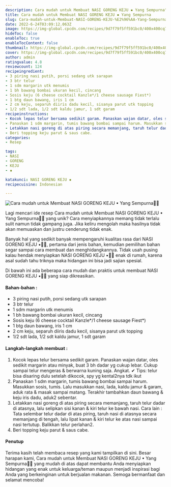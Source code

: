 ```yaml
---
description: Cara mudah untuk Membuat NASI GORENG KEJU ▪ Yang Sempurna"
title: Cara mudah untuk Membuat NASI GORENG KEJU ▪ Yang Sempurna
slug: Cara-mudah-untuk-Membuat-NASI-GORENG-KEJU-%E2%96%AA-Yang-Sempurna
date: 2022-6-24T03:09:12.063Z
image: https://img-global.cpcdn.com/recipes/9d7f79f5ff591bc0/400x400cq70/photo.jpg
hideToc: false
enableToc: true
enableTocContent: false
thumbnail: https://img-global.cpcdn.com/recipes/9d7f79f5ff591bc0/400x400cq70/photo.jpg
cover: https://img-global.cpcdn.com/recipes/9d7f79f5ff591bc0/400x400cq70/photo.jpg
author: admin
ratingvalue: 4.8
reviewcount: 124
recipeingredient:
- 3 piring nasi putih, porsi sedang utk sarapan
- 3 btr telur
- 1 sdm margarin utk menumis
- 1 bh bawang bombai ukuran kecil, cincang
- Sosis keju (6 cheese cocktail Kanzle*/1 cheese sausage Fiest*)
- 1 btg daun bawang, iris 1 cm
- 2 cm keju, separuh diiris dadu kecil, sisanya parut utk topping
- 1/2 sdt lada, 1/2 sdt kaldu jamur, 1 sdt garam
recipeinstructions:
- Kocok lepas telur bersama sedikit garam. Panaskan wajan datar, oles sedikit margarin atau minyak, buat 3 bh dadar yg cukup lebar. Cukup sampai telur mengeras & berwarna kuning saja. Angkat. ✔ Tips: telur bisa disaring dulu setelah dikocok, spy yg kental2nya tdk ikut
- Panaskan 1 sdm margarin, tumis bawang bombai sampai harum. Masukkan sosis, tumis. Lalu masukkan nasi, lada, kaldu jamur & garam, aduk rata & masak sampai matang. Terakhir tambahkan daun bawang & keju iris dadu, aduk2 sebentar.
- Letakkan nasi goreng di atas piring secara memanjang, taruh telur dadar di atasnya, lalu selipkan sisi kanan & kiri telur ke bawah nasi. Cara lain : Tata selembar telur dadar di atas piring, taruh nasi di atasnya secara memanjang di tengah, lalu lipat kanan & kiri telur ke atas nasi sampai nasi tertutup. Balikkan telur perlahan2.
- Beri topping keju parut & saus cabe.
categories:
- Resep

tags:
- NASI
- GORENG
- KEJU
- ▪

katakunci: NASI GORENG KEJU ▪
recipecuisine: Indonesian

---
```


![Cara mudah untuk Membuat NASI GORENG KEJU ▪ Yang Sempurna👩‍🍳](https://img-global.cpcdn.com/recipes/9d7f79f5ff591bc0/400x400cq70/photo.jpg)

Lagi mencari ide resep Cara mudah untuk Membuat NASI GORENG KEJU ▪ Yang Sempurna👩‍🍳 yang unik? Cara menyiapkannya memang tidak terlalu sulit namun tidak gampang juga. Jika keliru mengolah maka hasilnya tidak akan memuaskan dan justru cenderung tidak enak.

Banyak hal yang sedikit banyak mempengaruhi kualitas rasa dari NASI GORENG KEJU ▪👩‍🍳, pertama dari jenis bahan, kemudian pemilihan bahan segar sampai cara membuat dan menghidangkannya. Tidak usah pusing kalau hendak menyiapkan NASI GORENG KEJU ▪👩‍🍳 enak di rumah, karena asal sudah tahu triknya maka hidangan ini bisa jadi sajian spesial.

Di bawah ini ada beberapa cara mudah dan praktis untuk membuat NASI GORENG KEJU ▪👩‍🍳 yang siap dikreasikan.

<!--inarticleads1-->

#### Bahan-bahan :

- 3 piring nasi putih, porsi sedang utk sarapan
- 3 btr telur
- 1 sdm margarin utk menumis
- 1 bh bawang bombai ukuran kecil, cincang
- Sosis keju (6 cheese cocktail Kanzle*/1 cheese sausage Fiest*)
- 1 btg daun bawang, iris 1 cm
- 2 cm keju, separuh diiris dadu kecil, sisanya parut utk topping
- 1/2 sdt lada, 1/2 sdt kaldu jamur, 1 sdt garam

<!--inarticleads2-->

#### Langkah-langkah membuat :

1. Kocok lepas telur bersama sedikit garam. Panaskan wajan datar, oles sedikit margarin atau minyak, buat 3 bh dadar yg cukup lebar. Cukup sampai telur mengeras & berwarna kuning saja. Angkat. ✔ Tips: telur bisa disaring dulu setelah dikocok, spy yg kental2nya tdk ikut
1. Panaskan 1 sdm margarin, tumis bawang bombai sampai harum. Masukkan sosis, tumis. Lalu masukkan nasi, lada, kaldu jamur & garam, aduk rata & masak sampai matang. Terakhir tambahkan daun bawang & keju iris dadu, aduk2 sebentar.
1. Letakkan nasi goreng di atas piring secara memanjang, taruh telur dadar di atasnya, lalu selipkan sisi kanan & kiri telur ke bawah nasi. Cara lain : Tata selembar telur dadar di atas piring, taruh nasi di atasnya secara memanjang di tengah, lalu lipat kanan & kiri telur ke atas nasi sampai nasi tertutup. Balikkan telur perlahan2.
1. Beri topping keju parut & saus cabe.

#### Penutup

Terima kasih telah membaca resep yang kami tampilkan di sini. Besar harapan kami, Cara mudah untuk Membuat NASI GORENG KEJU ▪ Yang Sempurna👩‍🍳 yang mudah di atas dapat membantu Anda menyiapkan hidangan yang enak untuk keluarga/teman maupun menjadi inspirasi bagi Anda yang berkeinginan untuk berjualan makanan. Semoga bermanfaat dan selamat mencoba!